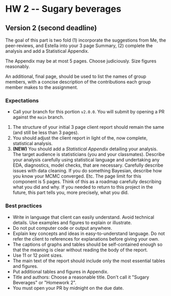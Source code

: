 # HW 2 -- Sugary beverages



## Version 2 (second deadline)

The goal of this part is two fold (1) incorporate the suggestions from Me, the
peer-reviews, and Estella into your 3 page Summary, (2) complete the analysis
and add a Statistical Appendix.

The Appendix may be at most 5 pages. Choose judiciously. Size figures reasonably.

An additional, final page, should be used to list the names of group members, 
with a concise description of the contributions each group member makes to the
assignment.

### Expectations

* Call your branch for this portion `v2.0.0`. You will submit by opening a PR
against the `main` branch.

1. The structure of your initial 3 page client report should remain the same
(and still be less than 3 pages).
1. You should adjust the client report in light of the, now complete,
statistical analysis.
1. **(NEW)** You should add a *Statistical Appendix* detailing your analysis.
The target audience is statisticians (you and your classmates). Describe your
analysis carefully using statistical language and undertaking any EDA,
diagnostics, model checks, that are necessary. Carefully describe issues with
data cleaning. If you do something Bayesian, describe how you know your MCMC
converged. Etc. The page limit for this component is 5 pages. Think of this
as a roadmap carefully describing what you did and why. If you needed to
return to this project in the future, this part tells you, more precisely,
what you did.


### Best practices

* Write in language that client can easily understand. Avoid technical 
details. Use examples and figures to explain or illustrate.
* Do not put computer code or output anywhere.
* Explain key concepts and ideas in easy-to-understand language. Do not refer 
the client to references for explanations before giving your own.
* The captions of graphs and tables should be self-contained enough so that the 
meaning is clear without reading the body of the report.
* Use 11 or 12 point sizes.
* The main text of the report should include only the most essential tables 
and figures. 
* Put additional tables and figures in Appendix.
* Title and authors: Choose a reasonable title. Don't call it "Sugary Beverages"
or "Homework 2". 
* You must open your PR by midnight on the due date.


